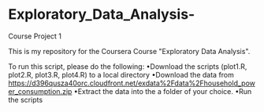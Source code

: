 # Exploratory_Data_Analysis-
Course Project 1

This is my repository for the Coursera Course "Exploratory Data Analysis".

To run this script, please do the following:
•Download the scripts (plot1.R, plot2.R, plot3.R, plot4.R) to a local directory
•Download the data from https://d396qusza40orc.cloudfront.net/exdata%2Fdata%2Fhousehold_power_consumption.zip 
•Extract the data into the a folder of your choice.
•Run the scripts
